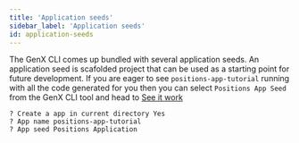 ```yaml
---
title: 'Application seeds'
sidebar_label: 'Application seeds'
id: application-seeds
---
```


The GenX CLI comes up bundled with several application seeds. An application seed is scafolded project that can be used as a starting point for future development. If you are eager to see `positions-app-tutorial` running with all the code generated for you then you can select `Positions App Seed` from the GenX CLI tool and head to [See it work](/getting-started/go-to-the-next-level/see-it-work/)

```
? Create a app in current directory Yes
? App name positions-app-tutorial
? App seed Positions Application
```